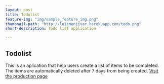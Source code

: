 ```yaml
---
layout: post
title: Todolist
feature-img: "img/sample_feature_img.png"
thumbnail-path: "http://luismenjivar.herokuapp.com/todo.png"
short-description: Todo list application

---
```


## Todolist

This is an aplication that help users create a list of items to be completed. The items are automatically deleted after 7 days from being created. [Visit the production page](http://luistodolist.herokuapp.com)


